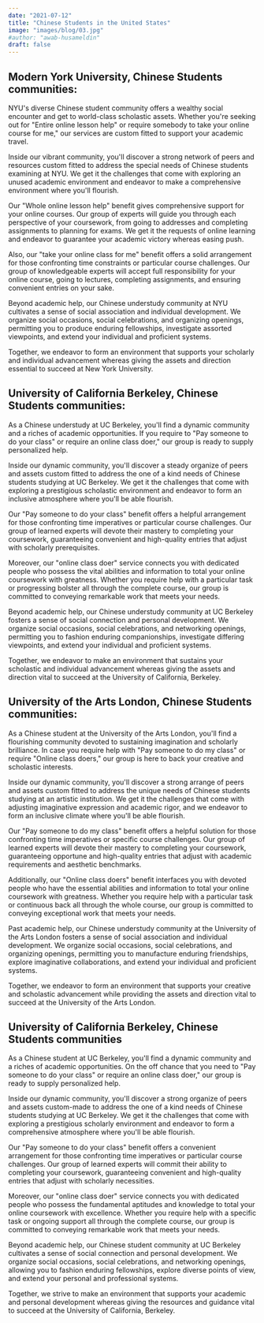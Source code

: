 ```yaml
---
date: "2021-07-12"
title: "Chinese Students in the United States"
image: "images/blog/03.jpg"
#author: "awab-husameldin"
draft: false
---
```


## Modern York University, Chinese Students communities:

NYU's diverse Chinese student community offers a wealthy social encounter and get to world-class scholastic assets. Whether you're seeking out for "Entire online lesson help" or require somebody to take your online course for me," our services are custom fitted to support your academic travel.

Inside our vibrant community, you'll discover a strong network of peers and resources custom fitted to address the special needs of Chinese students examining at NYU. We get it the challenges that come with exploring an unused academic environment and endeavor to make a comprehensive environment where you'll flourish.

Our "Whole online lesson help" benefit gives comprehensive support for your online courses. Our group of experts will guide you through each perspective of your coursework, from going to addresses and completing assignments to planning for exams. We get it the requests of online learning and endeavor to guarantee your academic victory whereas easing push.

Also, our "take your online class for me" benefit offers a solid arrangement for those confronting time constraints or particular course challenges. Our group of knowledgeable experts will accept full responsibility for your online course, going to lectures, completing assignments, and ensuring convenient entries on your sake.

Beyond academic help, our Chinese understudy community at NYU cultivates a sense of social association and individual development. We organize social occasions, social celebrations, and organizing openings, permitting you to produce enduring fellowships, investigate assorted viewpoints, and extend your individual and proficient systems.

Together, we endeavor to form an environment that supports your scholarly and individual advancement whereas giving the assets and direction essential to succeed at New York University.

## University of California Berkeley, Chinese Students communities:

As a Chinese understudy at UC Berkeley, you'll find a dynamic community and a riches of academic opportunities. If you require to "Pay someone to do your class" or require an online class doer," our group is ready to supply personalized help.

Inside our dynamic community, you'll discover a steady organize of peers and assets custom fitted to address the one of a kind needs of Chinese students studying at UC Berkeley. We get it the challenges that come with exploring a prestigious scholastic environment and endeavor to form an inclusive atmosphere where you'll be able flourish.

Our "Pay someone to do your class" benefit offers a helpful arrangement for those confronting time imperatives or particular course challenges. Our group of learned experts will devote their mastery to completing your coursework, guaranteeing convenient and high-quality entries that adjust with scholarly prerequisites.

Moreover, our "online class doer" service connects you with dedicated people who possess the vital abilities and information to total your online coursework with greatness. Whether you require help with a particular task or progressing bolster all through the complete course, our group is committed to conveying remarkable work that meets your needs.

Beyond academic help, our Chinese understudy community at UC Berkeley fosters a sense of social connection and personal development. We organize social occasions, social celebrations, and networking openings, permitting you to fashion enduring companionships, investigate differing viewpoints, and extend your individual and proficient systems.

Together, we endeavor to make an environment that sustains your scholastic and individual advancement whereas giving the assets and direction vital to succeed at the University of California, Berkeley.

## University of the Arts London, Chinese Students communities:

As a Chinese student at the University of the Arts London, you'll find a flourishing community devoted to sustaining imagination and scholarly brilliance. In case you require help with "Pay someone to do my class" or require "Online class doers," our group is here to back your creative and scholastic interests.

Inside our dynamic community, you'll discover a strong arrange of peers and assets custom fitted to address the unique needs of Chinese students studying at an artistic institution. We get it the challenges that come with adjusting imaginative expression and academic rigor, and we endeavor to form an inclusive climate where you'll be able flourish.

Our "Pay someone to do my class" benefit offers a helpful solution for those confronting time imperatives or specific course challenges. Our group of learned experts will devote their mastery to completing your coursework, guaranteeing opportune and high-quality entries that adjust with academic requirements and aesthetic benchmarks.

Additionally, our "Online class doers" benefit interfaces you with devoted people who have the essential abilities and information to total your online coursework with greatness. Whether you require help with a particular task or continuous back all through the whole course, our group is committed to conveying exceptional work that meets your needs.

Past academic help, our Chinese understudy community at the University of the Arts London fosters a sense of social association and individual development. We organize social occasions, social celebrations, and organizing openings, permitting you to manufacture enduring friendships, explore imaginative collaborations, and extend your individual and proficient systems.

Together, we endeavor to form an environment that supports your creative and scholastic advancement while providing the assets and direction vital to succeed at the University of the Arts London.

## University of California Berkeley, Chinese Students communities

As a Chinese student at UC Berkeley, you'll find a dynamic community and a riches of academic opportunities. On the off chance that you need to "Pay someone to do your class" or require an online class doer," our group is ready to supply personalized help.

Inside our dynamic community, you'll discover a strong organize of peers and assets custom-made to address the one of a kind needs of Chinese students studying at UC Berkeley. We get it the challenges that come with exploring a prestigious scholarly environment and endeavor to form a comprehensive atmosphere where you'll be able flourish.

Our "Pay someone to do your class" benefit offers a convenient arrangement for those confronting time imperatives or particular course challenges. Our group of learned experts will commit their ability to completing your coursework, guaranteeing convenient and high-quality entries that adjust with scholarly necessities.

Moreover, our "online class doer" service connects you with dedicated people who possess the fundamental aptitudes and knowledge to total your online coursework with excellence. Whether you require help with a specific task or ongoing support all through the complete course, our group is committed to conveying remarkable work that meets your needs.

Beyond academic help, our Chinese student community at UC Berkeley cultivates a sense of social connection and personal development. We organize social occasions, social celebrations, and networking openings, allowing you to fashion enduring fellowships, explore diverse points of view, and extend your personal and professional systems.

Together, we strive to make an environment that supports your academic and personal development whereas giving the resources and guidance vital to succeed at the University of California, Berkeley.